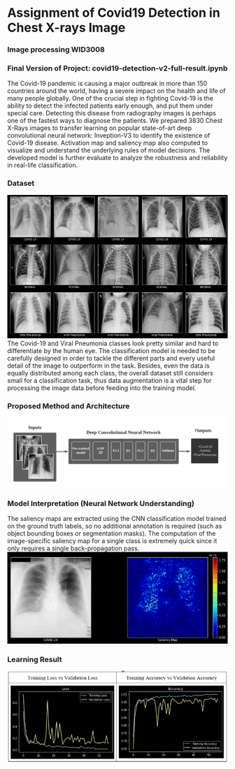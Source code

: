 # Assignment of Covid19 Detection in Chest X-rays Image
### Image processing WID3008
### Final Version of Project: covid19-detection-v2-full-result.ipynb

The Covid-19 pandemic is causing a major outbreak in more than 150 countries around the world, having a severe impact on the health and life of many people globally. One of the crucial step in fighting Covid-19 is the ability to detect the infected patients early enough, and put them under special care. Detecting this disease from radiography images is perhaps one of the fastest ways to diagnose the patients. We prepared 3830 Chest X-Rays images to transfer learning on popular state-of-art deep convolutional neural network: Inveption-V3 to identify the existence of Covid-19 disease. Activation map and saliency map also computed to visualize and understand the underlying rules of model decisions. The developed model is further evaluate to analyze the robustness and reliability in real-life classification.

### Dataset
![demo](x-ray-demo.png)
The Covid-19 and Viral Pneumonia classes look pretty similar and hard to differentiate by the human eye. The classification model is needed to be carefully designed in order to tackle the different parts and every useful detail of the image to outperform in the task. Besides, even the data is equally distributed among each class, the overall dataset still considers small for a classification task, thus data augmentation is a vital step for processing the image data before feeding into the training model. 

### Proposed Method and Architecture 
![demo](proposed-method.png)

### Model Interpretation (Neural Network Understanding)
The saliency maps are extracted using the CNN classification model trained on the ground truth labels, so no additional annotation is required (such as object bounding boxes or segmentation masks). The computation of the image-specific saliency map for a single class is extremely quick since it only requires a single back-propagation pass. 
![demo](saliency-map.png)

### Learning Result
![demo](result-graph.PNG)



